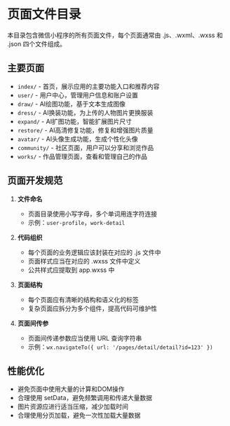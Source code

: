 # 页面文件目录

本目录包含微信小程序的所有页面文件，每个页面通常由 .js、.wxml、.wxss 和 .json 四个文件组成。

## 主要页面

- `index/` - 首页，展示应用的主要功能入口和推荐内容
- `user/` - 用户中心，管理用户信息和账户设置
- `draw/` - AI绘图功能，基于文本生成图像
- `dress/` - AI换装功能，为上传的人物图片更换服装
- `expand/` - AI扩图功能，智能扩展图片尺寸
- `restore/` - AI高清修复功能，修复和增强图片质量
- `avatar/` - AI头像生成功能，生成个性化头像
- `community/` - 社区页面，用户可以分享和浏览作品
- `works/` - 作品管理页面，查看和管理自己的作品

## 页面开发规范

1. **文件命名**
   - 页面目录使用小写字母，多个单词用连字符连接
   - 示例：`user-profile`，`work-detail`

2. **代码组织**
   - 每个页面的业务逻辑应该封装在对应的 .js 文件中
   - 页面样式应当在对应的 .wxss 文件中定义
   - 公共样式应提取到 app.wxss 中

3. **页面结构**
   - 每个页面应有清晰的结构和语义化的标签
   - 复杂页面应拆分为多个组件，提高代码可维护性

4. **页面间传参**
   - 页面间传递参数应当使用 URL 查询字符串
   - 示例：`wx.navigateTo({ url: '/pages/detail/detail?id=123' })`

## 性能优化

- 避免页面中使用大量的计算和DOM操作
- 合理使用 setData，避免频繁调用和传递大量数据
- 图片资源应进行适当压缩，减少加载时间
- 合理使用分页加载，避免一次性加载大量数据 